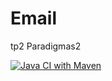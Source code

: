 # Email
tp2 Paradigmas2

[![Java CI with Maven](https://github.com/Santiago-sz/Email/actions/workflows/maven.yml/badge.svg)](https://github.com/Santiago-sz/Email/actions/workflows/maven.yml)
